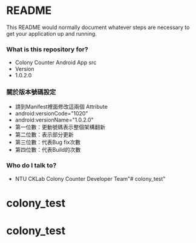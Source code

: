 # README #

This README would normally document whatever steps are necessary to get your application up and running.

### What is this repository for? ###

* Colony Counter Android App src 
* Version
* 1.0.2.0

### 關於版本號碼設定 ###

* 請到Manifest裡面修改這兩個 Attribute
* android:versionCode="1020"
* android:versionName="1.0.2.0"
* 第一位數：更動號碼表示整個架構翻新
* 第二位數：表示部分更新
* 第三位數：代表Bug fix次數
* 第四位數：代表Build的次數


### Who do I talk to? ###

* NTU CKLab Colony Counter Developer Team"# colony_test" 
# colony_test
# colony_test
